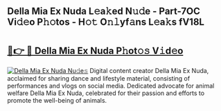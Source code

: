 ## Della Mia Ex Nuda L𝚎a𝚔ed N𝚞𝚍e - Part-7OC Vi𝚍𝚎o P𝚑𝚘tos - H𝚘𝚝 O𝚗𝚕yf𝚊ns L𝚎a𝚔s fV18L

# <h2><a href="http://kfad4bn.oniu.top/?m=Della+Mia+Ex+Nuda">🔗👉 🔴 Della Mia Ex Nuda P𝚑ot𝚘𝚜 V𝚒d𝚎o</a></h2>

[![Della Mia Ex Nuda Nu𝚍e𝚜](https://i.imgur.com/0qMVB7G.gif)](http://kfad4bn.oniu.top/?m=Della+Mia+Ex+Nuda)
Digital content creator Della Mia Ex Nuda, acclaimed for sharing dance and lifestyle material, consisting of performances and vlogs on social media. Dedicated advocate for animal welfare Della Mia Ex Nuda, celebrated for their passion and efforts to promote the well-being of animals.  
